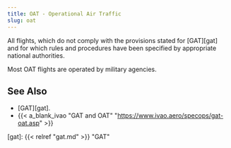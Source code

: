 ```yaml
---
title: OAT - Operational Air Traffic
slug: oat
---
```


All flights, which do not comply with the provisions stated for
[GAT][gat] and for which rules and procedures have been specified
by appropriate national authorities.

Most OAT flights are operated by military agencies.

## See Also

* [GAT][gat].
* {{< a_blank_ivao "GAT and OAT" "https://www.ivao.aero/specops/gat-oat.asp" >}}

[gat]: {{< relref "gat.md" >}} "GAT"
